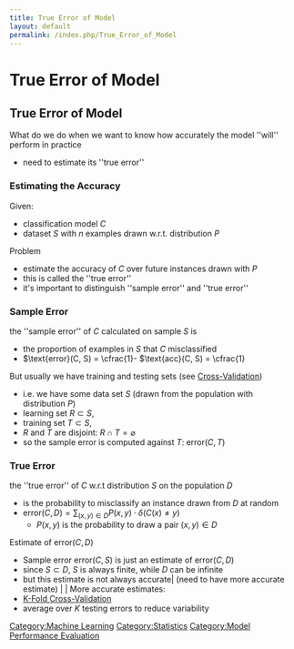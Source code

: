```yaml
---
title: True Error of Model
layout: default
permalink: /index.php/True_Error_of_Model
---
```


# True Error of Model

## True Error of Model
What do we do when we want to know how accurately the model ''will'' perform in practice
- need to estimate its ''true error''


### Estimating the Accuracy
Given: 
- classification model $C$ 
- dataset $S$ with $n$ examples drawn w.r.t. distribution $P$ 

Problem 
- estimate the accuracy of $C$ over future instances drawn with $P$ 
- this is called the ''true error''
- it's important to distinguish ''sample error'' and ''true error''


### Sample Error
the ''sample error'' of $C$ calculated on sample $S$ is
- the proportion of examples in $S$ that $C$ misclassified
- $\text{error}(C, S) = \cfrac{1}- $\text{acc}(C, S)  = \cfrac{1}

But usually we have training and testing sets (see [Cross-Validation](Cross-Validation))
- i.e. we have some data set $S$ (drawn from the population with distribution $P$) 
- learning set $R \subset S$,
- training set $T \subset S$,
- $R$ and $T$ are disjoint: $R \cap T = \varnothing$
- so the sample error is computed against $T$: $\text{error}(C, T)$


### True Error
the ''true error'' of $C$ w.r.t distribution $S$ on the population $D$
- is the probability to misclassify an instance drawn from $D$ at random
- $\text{error}(C, D) = \sum_{(x,y) \in D} P(x, y) \cdot \delta(C(x) \ne y)$
  - $P(x, y)$ is the probability to draw a pair $(x,y) \in D$


Estimate of $\text{error}(C, D)$
- Sample error $\text{error}(C, S)$ is just an estimate of $\text{error}(C, D)$
- since $S \subset D$, $S$ is always finite, while $D$ can be infinite 
- but this estimate is not always accurate|   (need to have more accurate estimate) | |
More accurate estimates:
- [K-Fold Cross-Validation](K-Fold_Cross-Validation)
- average over $K$ testing errors to reduce variability 


[Category:Machine Learning](Category_Machine_Learning)
[Category:Statistics](Category_Statistics)
[Category:Model Performance Evaluation](Category_Model_Performance_Evaluation)